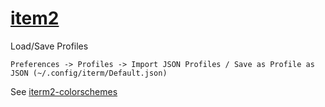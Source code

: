# [item2](https://iterm2.com/)

Load/Save Profiles
````
Preferences -> Profiles -> Import JSON Profiles / Save as Profile as JSON (~/.config/iterm/Default.json)
````

See [iterm2-colorschemes](https://iterm2colorschemes.com/)

